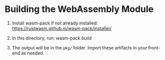 # Building the WebAssembly Module

1. Install wasm-pack if not already installed:
   https://rustwasm.github.io/wasm-pack/installer/

2. In this directory, run:
   wasm-pack build

3. The output will be in the `pkg/` folder. Import these artifacts in your front-end as needed.
